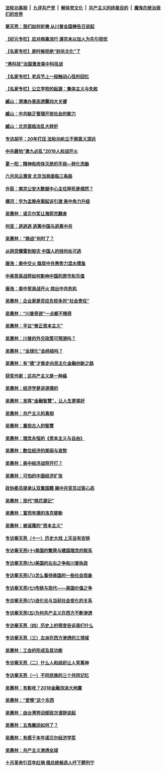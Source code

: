 ####  [法轮功真相](../../../../basic/blob/master/README.md?t=07030231) &nbsp;|&nbsp; [九评共产党](../../../../9ping.md/blob/master/README.md?t=07030231) &nbsp;|&nbsp; [解体党文化](../../../../jtdwh.md/blob/master/README.md?t=07030231)  &nbsp;|&nbsp; [共产主义的终极目的](../../../../gczydzjmd.md/blob/master/README.md?t=07030231) &nbsp;|&nbsp; [魔鬼在统治我们的世界](../../../../mgztzwmdsj.md/blob/master/README.md?t=07030231) 

#### [章天亮：我们如何祈祷 从川普全国祷告日说起](../pages/nsc423/n11944627.md?t=07030231) 

#### [【纪元专栏】应对病毒流行 渥京未以加人为先引担忧](../pages/nsc423/n11875714.md?t=07030231) 

#### [【名家专栏】是时候拒绝“封杀文化”了](../pages/nsc423/n11814093.md?t=07030231) 

#### [“黑科技”治国激发美中科技战](../pages/nsc423/n11638056.md?t=07030231) 

#### [【名家专栏】老兵节上一段触动心弦的回忆](../pages/nsc423/n11646016.md?t=07030231) 

#### [【名家专栏】公立学校的起源：集体主义与失败](../pages/nsc423/n11601833.md?t=07030231) 

#### [臧山：港澳办表态透露四大关键](../pages/nsc423/n11421628.md?t=07030231) 

#### [臧山：中共缺乏管理开放社会的能力](../pages/nsc423/n11407457.md?t=07030231) 

#### [臧山：北京面临治乱大转折](../pages/nsc423/n11406895.md?t=07030231) 

#### [专访胡平：20年打压 法轮功屹立不倒意义深远](../pages/nsc423/n11398800.md?t=07030231) 

#### [中共最怕“逢九必乱”2019人权战开火](../pages/nsc423/n11385248.md?t=07030231) 

#### [夏一阳：精神和肉体灭绝的手段—转化洗脑](../pages/nsc423/n11368250.md?t=07030231) 

#### [六月风云激变 北京当局面临三条路](../pages/nsc423/n11313668.md?t=07030231) 

#### [许茹：南京公安大数据中心主任猝死是偶然？](../pages/nsc423/n11064744.md?t=07030231) 

#### [横河：华为孟晚舟案起诉引渡 美中角力升级](../pages/nsc423/n11027230.md?t=07030231) 

#### [吴惠林：诺贝尔奖让海耶克翻身](../pages/nsc423/n10890049.md?t=07030231) 

#### [何坚：逃逃逃 逃离中国与逃离中共](../pages/nsc423/n10592891.md?t=07030231) 

#### [吴惠林：“商战”何时了？](../pages/nsc423/n10573558.md?t=07030231) 

#### [从网贷爆雷到股灾 中国人的钱何处可逃](../pages/nsc423/n10572800.md?t=07030231) 

#### [唐浩：美中交火 隐现中共黑势力混水摸鱼](../pages/nsc423/n10544040.md?t=07030231) 

#### [中美贸易战将如何影响中国的房市和币值](../pages/nsc423/n10543697.md?t=07030231) 

#### [唐浩：美中贸易战开火 烧出中共危机](../pages/nsc423/n10540126.md?t=07030231) 

#### [吴惠林：企业家是否应负较多的“社会责任”](../pages/nsc423/n10535022.md?t=07030231) 

#### [吴惠林：“川普奇迹”一点都不稀奇](../pages/nsc423/n10512808.md?t=07030231) 

#### [吴惠林：平议“修正资本主义”](../pages/nsc423/n10495724.md?t=07030231) 

#### [吴惠林：川普的外交政策可预测吗？](../pages/nsc423/n10462387.md?t=07030231) 

#### [吴惠林：“全球化”会终结吗？](../pages/nsc423/n10452838.md?t=07030231) 

#### [吴惠林：有“德”才能走向民主化金融创新之路](../pages/nsc423/n10432292.md?t=07030231) 

#### [获奖作家：这共产主义是一种癌](../pages/nsc423/n10431541.md?t=07030231) 

#### [吴惠林：经济学是讲道德的](../pages/nsc423/n10398014.md?t=07030231) 

#### [吴惠林：发挥“金融智慧”，让人生更美好](../pages/nsc423/n10375019.md?t=07030231) 

#### [吴惠林：共产主义的真相](../pages/nsc423/n10351394.md?t=07030231) 

#### [吴惠林：重拾古人的智慧](../pages/nsc423/n10337691.md?t=07030231) 

#### [吴惠林：理念永恒的《资本主义与自由》](../pages/nsc423/n10316274.md?t=07030231) 

#### [吴惠林：数位经济的美丽与哀愁](../pages/nsc423/n10292946.md?t=07030231) 

#### [吴惠林：美中经济战将开打？](../pages/nsc423/n10258825.md?t=07030231) 

#### [吴惠林：可怕的中国经济扩张](../pages/nsc423/n10219147.md?t=07030231) 

#### [政协委员提承认双重国籍 揭中共官员过客心态](../pages/nsc423/n10208809.md?t=07030231) 

#### [吴惠林：现代“桃花源记”](../pages/nsc423/n10185234.md?t=07030231) 

#### [吴惠林：富而有德的洛克斐勒](../pages/nsc423/n10142264.md?t=07030231) 

#### [吴惠林：被诬蔑的“资本主义”](../pages/nsc423/n10124816.md?t=07030231) 

#### [专访章天亮（十一）历史大戏 上天自有安排](../pages/nsc423/n10094905.md?t=07030231) 

#### [专访章天亮(十)美国的繁荣与建国理念的联系](../pages/nsc423/n10094899.md?t=07030231) 

#### [专访章天亮(九)美国的左右之争和川普执政](../pages/nsc423/n10094889.md?t=07030231) 

#### [专访章天亮(八)怎么看待美国的一些社会现象](../pages/nsc423/n10094857.md?t=07030231) 

#### [专访章天亮(七)传统与现代——美国价值之争](../pages/nsc423/n10093140.md?t=07030231) 

#### [专访章天亮(六)进化论与当前社会变化的关系](../pages/nsc423/n10092036.md?t=07030231) 

#### [专访章天亮(五)为何共产主义在西方不断渗透](../pages/nsc423/n10083620.md?t=07030231) 

#### [专访章天亮（四）历史上的预言告诉我们什么](../pages/nsc423/n10083606.md?t=07030231) 

#### [专访章天亮（三）左派在西方渗透的三领域](../pages/nsc423/n10081115.md?t=07030231) 

#### [吴惠林：工会的形成及其功能](../pages/nsc423/n10080633.md?t=07030231) 

#### [专访章天亮（二）什么人和组织让人背离神](../pages/nsc423/n10076637.md?t=07030231) 

#### [专访章天亮（一）不同民族的三个共同记忆](../pages/nsc423/n10074188.md?t=07030231) 

#### [吴惠林：有影呒？2018金融泡沫大地震](../pages/nsc423/n10040534.md?t=07030231) 

#### [吴惠林：“爱情”这个东西](../pages/nsc423/n10019423.md?t=07030231) 

#### [吴惠林：由台湾劳动部政次请辞说起](../pages/nsc423/n9979679.md?t=07030231) 

#### [吴惠林：五鬼搬运如何了？](../pages/nsc423/n9925338.md?t=07030231) 

#### [吴惠林：有感于本年诺贝尔经济学奖](../pages/nsc423/n9871883.md?t=07030231) 

#### [吴惠林：共产主义渗透全球](../pages/nsc423/n9812748.md?t=07030231) 

#### [十月革命引百年红祸 俄总统候选人吁下葬列宁](../pages/nsc423/n9810182.md?t=07030231) 

